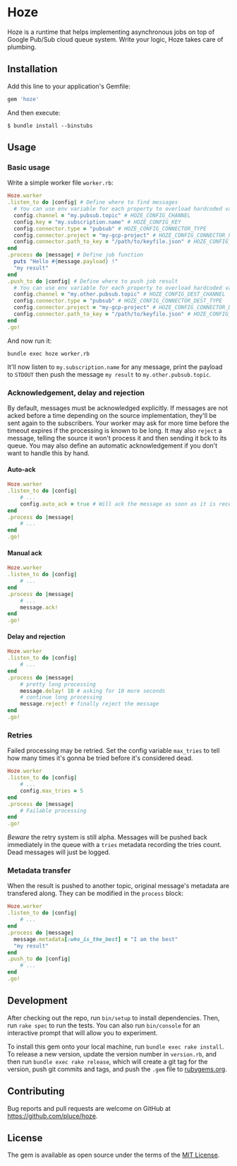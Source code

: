 # Hoze

Hoze is a runtime that helps implementing asynchronous jobs on top of Google Pub/Sub cloud queue system. Write your logic, Hoze takes care of plumbing.

## Installation

Add this line to your application's Gemfile:

```ruby
gem 'hoze'
```

And then execute:

    $ bundle install --binstubs

## Usage

### Basic usage

Write a simple worker file `worker.rb`:

```ruby
Hoze.worker
.listen_to do |config| # Define where to find messages
  # You can use env variable for each property to overload hardcoded values
  config.channel = "my.pubsub.topic" # HOZE_CONFIG_CHANNEL
  config.key = "my.subscription.name" # HOZE_CONFIG_KEY
  config.connector.type = "pubsub" # HOZE_CONFIG_CONNECTOR_TYPE
  config.connector.project = "my-gcp-project" # HOZE_CONFIG_CONNECTOR_PROJECT
  config.connector.path_to_key = "/path/to/keyfile.json" # HOZE_CONFIG_CONNECTOR_PATH_TO_KEY
end
.process do |message| # Define job function
  puts "Hello #{message.payload} !"
  "my result"
end
.push_to do |config| # Define where to push job result
  # You can use env variable for each property to overload hardcoded values
  config.channel = "my.other.pubsub.topic" # HOZE_CONFIG_DEST_CHANNEL
  config.connector.type = "pubsub" # HOZE_CONFIG_CONNECTOR_DEST_TYPE
  config.connector.project = "my-gcp-project" # HOZE_CONFIG_CONNECTOR_DEST_PROJECT
  config.connector.path_to_key = "/path/to/keyfile.json" # HOZE_CONFIG_CONNECTOR_DEST_PATH_TO_KEY
end
.go!
```

And now run it:

```shell
bundle exec hoze worker.rb
```

It'll now listen to `my.subscription.name` for any message, print the payload to `STDOUT` then push the message `my result` to `my.other.pubsub.topic`.

### Acknowledgement, delay and rejection

By default, messages must be acknowledged explicitly. If messages are not acked before a time depending on the source implementation, they'll be sent again to the subscribers. Your worker may ask for more time before the timeout expires if the processing is known to be long. It may also `reject` a message, telling the source it won't process it and then sending it bck to its queue.
You may also define an automatic acknowledgement if you don't want to handle this by hand.

#### Auto-ack

```ruby
Hoze.worker
.listen_to do |config|
    # ...
    config.auto_ack = true # Will ack the message as soon as it is received
end
.process do |message|
    # ...
end
.go!
```

#### Manual ack

```ruby
Hoze.worker
.listen_to do |config|
    # ...
end
.process do |message|
    # ...
    message.ack!
end
.go!
```

#### Delay and rejection

```ruby
Hoze.worker
.listen_to do |config|
    # ...
end
.process do |message|
    # pretty long processing
    message.delay! 10 # asking for 10 more seconds
    # continue long processing
    message.reject! # finally reject the message
end
.go!
```

### Retries

Failed processing may be retried. Set the config variable `max_tries` to tell how many times it's gonna be tried before it's considered dead.

```ruby
Hoze.worker
.listen_to do |config|
    # ...
    config.max_tries = 5
end
.process do |message|
    # Failable processing
end
.go!
```

*Beware* the retry system is still alpha. Messages will be pushed back immediately in the queue with a `tries` metadata recording the tries count. Dead messages will just be logged.

### Metadata transfer

When the result is pushed to another topic, original message's metadata are transfered along. They can be modified in the `process` block:

```ruby
Hoze.worker
.listen_to do |config|
    # ...
end
.process do |message|
  message.metadata[:who_is_the_best] = "I am the best"
  "my result"
end
.push_to do |config| 
    # ...
end
.go!
```


## Development

After checking out the repo, run `bin/setup` to install dependencies. Then, run `rake spec` to run the tests. You can also run `bin/console` for an interactive prompt that will allow you to experiment.

To install this gem onto your local machine, run `bundle exec rake install`. To release a new version, update the version number in `version.rb`, and then run `bundle exec rake release`, which will create a git tag for the version, push git commits and tags, and push the `.gem` file to [rubygems.org](https://rubygems.org).

## Contributing

Bug reports and pull requests are welcome on GitHub at https://github.com/pluce/hoze.

## License

The gem is available as open source under the terms of the [MIT License](http://opensource.org/licenses/MIT).
